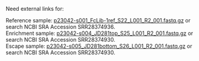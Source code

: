 Need external links for:

Reference sample: [p23042-s001_FcLib-1ref_S22_L001_R2_001.fastq.gz](https://www.ncbi.nlm.nih.gov/sra/SRX23979935[accn]) or search NCBI SRA Accession SRR28374936.<br>
Enrichment sample: [p23042-s004_JD281top_S25_L001_R2_001.fastq.gz](https://www.ncbi.nlm.nih.gov/sra/SRX23979941[accn]) or search NCBI SRA Accession SRR28374930.<br>
Escape sample: [p23042-s005_JD281bottom_S26_L001_R2_001.fastq.gz](https://www.ncbi.nlm.nih.gov/sra/SRX23979941[accn]) or search NCBI SRA Accession SRR28374930.<br>
